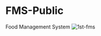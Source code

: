 # FMS-Public

Food Management System
<img src="https://i.ibb.co/kgBbvGx/1st-fms.png" alt="1st-fms" border="0">
